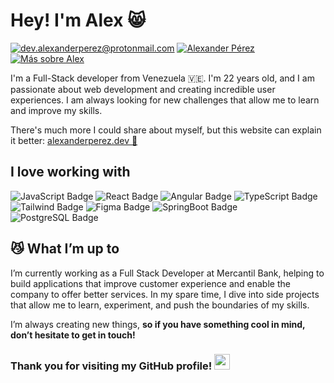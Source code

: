 # Hey! I'm Alex 😸

[![dev.alexanderperez@protonmail.com](https://img.shields.io/badge/dev.alexanderperez%40protonmail.com-6D4AFF?logo=proton&logoColor=fff&style=flat)](mailto:dev.alexanderperez@protonmail.com) [![Alexander Pérez](https://img.shields.io/badge/Alexander%20Pérez-0A66C2?logo=linkedin&logoColor=fff&style=flat)](https://www.linkedin.com/in/alexanderfperezg/) [![Más sobre Alex](https://img.shields.io/badge/M%C3%A1s%20sobre%20Alex-768CFF?logo=bento&logoColor=fff&style=flat)](https://bento.me/alexanderperez) 

I'm a Full-Stack developer from Venezuela 🇻🇪. I'm 22 years old, and I am passionate about web development and creating incredible user experiences. I am always looking for new challenges that allow me to learn and improve my skills.

There's much more I could share about myself, but this website can explain it better: [alexanderperez.dev 👀](https://alexanderperez.dev/)
## I love working with 
![JavaScript Badge](https://img.shields.io/badge/JavaScript-F7DF1E.svg?style=for-the-badge&logo=JavaScript&logoColor=black)
![React Badge](https://img.shields.io/badge/React-20232A?style=for-the-badge&logo=react&logoColor=61DAFB)
![Angular Badge](https://img.shields.io/badge/Angular-0F0F11.svg?style=for-the-badge&logo=Angular&logoColor=white)
![TypeScript Badge](https://shields.io/badge/TypeScript-3178C6?logo=TypeScript&logoColor=FFF&style=for-the-badge)
![Tailwind Badge](https://img.shields.io/badge/Tailwind_CSS-38B2AC?style=for-the-badge&logo=tailwind-css&logoColor=white)
![Figma Badge](https://img.shields.io/badge/Figma-F24E1E?style=for-the-badge&logo=figma&logoColor=white)
![SpringBoot Badge](https://img.shields.io/badge/Spring-6DB33F?style=for-the-badge&logo=spring&logoColor=white)
![PostgreSQL Badge](https://img.shields.io/badge/PostgreSQL-4169E1.svg?style=for-the-badge&logo=PostgreSQL&logoColor=white)


## 😼 What I’m up to
I’m currently working as a Full Stack Developer at Mercantil Bank, helping to build applications that improve customer experience and enable the company to offer better services. In my spare time, I dive into side projects that allow me to learn, experiment, and push the boundaries of my skills.

I’m always creating new things, <b>so if you have something cool in mind, don’t hesitate to get in touch!</b>

<h3 font-size="1rem">Thank you for visiting my GitHub profile! <img width="25" src="https://i.imgur.com/lzBnb2L.png"/></h3>

